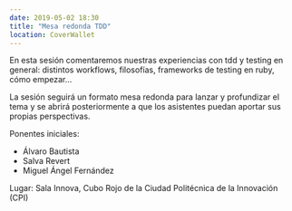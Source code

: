 ```yaml
---
date: 2019-05-02 18:30
title: "Mesa redonda TDD"
location: CoverWallet
---
```


En esta sesión comentaremos nuestras experiencias con tdd y testing en general: distintos workflows, filosofías, frameworks de testing en ruby, cómo empezar...

La sesión seguirá un formato mesa redonda para lanzar y profundizar el tema y se abrirá posteriormente a que los asistentes puedan aportar sus propias perspectivas.

Ponentes iniciales:
* Álvaro Bautista
* Salva Revert
* Miguel Ángel Fernández

Lugar: Sala Innova, Cubo Rojo de la Ciudad Politécnica de la Innovación (CPI)

